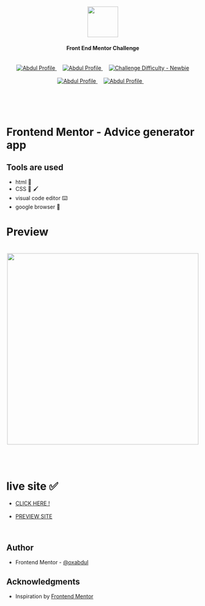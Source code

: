 <h1 align="center"><img src="https://camo.githubusercontent.com/cfc2878d2aa7fea4a11fed18c7bd47258039e4802262235848a11b4e7f8ddc5f/68747470733a2f2f7777772e66726f6e74656e646d656e746f722e696f2f7374617469632f696d616765732f6c6f676f2d6d6f62696c652e737667" height="80px"></img></h1>
<h4 align="center" color="blue">Front End Mentor Challenge</h4><br>
<div align="center">
  <a href="https://www.frontendmentor.io/profile/0xAbdul">
    <img src="https://img.shields.io/badge/Profile-0xAbdul-fefefe?style=for-the-badge&logo=frontendmentor" alt="Abdul Profile">
  </a> &nbsp;&nbsp;&nbsp;
  <a href="https://www.frontendmentor.io/profile/0xAbdul">
    <img src="https://img.shields.io/badge/Status-Completed-90EE90?style=for-the-badge&logo=frontendmentor" alt="Abdul Profile">
  </a> &nbsp;&nbsp;&nbsp;
  <a href="https://www.frontendmentor.io/challenges?difficulties=1"  >
    <img src="https://img.shields.io/badge/Difficulty-Newbie-87CEEB?style=for-the-badge&logo=frontendmentor" alt="Challenge Difficulty - Newbie">
  </a>
</div>
<br />
<div align="center">
    <a href="https://www.frontendmentor.io/profile/0xAbdul">
    <img src="https://img.shields.io/badge/Type-Free-000080?style=for-the-badge&logo=frontendmentor" alt="Abdul Profile">
  </a> &nbsp;&nbsp;&nbsp;
  <a href="https://www.frontendmentor.io/profile/0xAbdul">
    <img src="https://img.shields.io/badge/Languages-HTML & CSS-800080?style=for-the-badge&logo=frontendmentor" alt="Abdul Profile">
  </a> &nbsp;&nbsp;&nbsp;<br><br><br>
</div><br><br>

# Frontend Mentor - Advice generator app<br>

## Tools are used <br>

- html 📂
- CSS 🎨 🖌️
- visual code editor ⌨️
- google browser 🔖 <br>

# Preview<br>


<h1 align="center"><img src="https://github.com/0xabdul/Advice-Generator-App/assets/119418867/f39112bb-ec63-4148-a3bd-52300811bf9f" height="500px" width="500px"></img></h1><br><br>

# live site ✅<br>

<ul>
  <li><a href="https://0xabdul.github.io/Advice-Generator-App/">CLICK HERE !</a></li><br>
   <li><a href="">PREVIEW SITE</a></li>
</ul><br>


## Author<br>
- Frontend Mentor - [@oxabdul](https://www.frontendmentor.io/profile/0xAbdul)<br>



## Acknowledgments<br>
<ul>
  <li>Inspiration by <a href="https://www.frontendmentor.io/home">Frontend Mentor</a></li>




